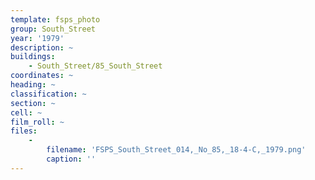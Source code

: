 ```yaml
---
template: fsps_photo
group: South_Street
year: '1979'
description: ~
buildings:
    - South_Street/85_South_Street
coordinates: ~
heading: ~
classification: ~
section: ~
cell: ~
film_roll: ~
files:
    -
        filename: 'FSPS_South_Street_014,_No_85,_18-4-C,_1979.png'
        caption: ''
---
```


